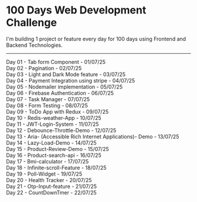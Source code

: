 # 100 Days Web Development Challenge

I'm building 1 project or feature every day for 100 days using Frontend and Backend Technologies.

---

Day 01 - Tab form Component - 01/07/25  
Day 02 - Pagination - 02/07/25  
Day 03 - Light and Dark Mode feature - 03/07/25  
Day 04 - Payment Integration using stripe - 04/07/25  
Day 05 - Nodemailer implementation - 05/07/25  
Day 06 - Firebase Authentication - 06/07/25  
Day 07 - Task Manager - 07/07/25  
Day 08 - Form Testing - 08/07/25  
Day 09 - ToDo App with Redux - 09/07/25  
Day 10 - Redis-weather-App - 10/07/25  
Day 11 - JWT-Login-System - 11/07/25  
Day 12 - Debounce-Throttle-Demo - 12/07/25  
Day 13 - Aria- (Accessible Rich Internet Applications)- Demo - 13/07/25  
Day 14 - Lazy-Load-Demo - 14/07/25  
Day 15 - Product-Review-Demo - 15/07/25  
Day 16 - Product-search-api - 16/07/25  
Day 17 - Bmi-calculator - 17/07/25  
Day 18 - Infinite-scroll-Feature - 18/07/25  
Day 19 - Poll-Widget - 19/07/25  
Day 20 - Health Tracker - 20/07/25  
Day 21 - Otp-Input-feature - 21/07/25  
Day 22 - CountDownTmer - 22/07/25



